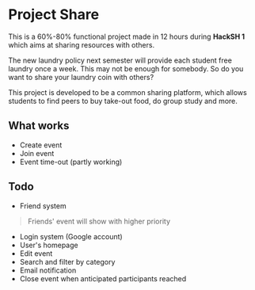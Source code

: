 Project Share
======
This is a 60%-80% functional project made in 12 hours during **HackSH 1** which aims at sharing resources with others.

The new laundry policy next semester will provide each student free laundry once a week. This may not be enough for somebody. So do you want to share your laundry coin with others?

This project is developed to be a common sharing platform, which allows students to find peers to buy take-out food, do group study and more.

What works
----
* Create event
* Join event
* Event time-out (partly working)

Todo
----
* Friend system
> Friends' event will show with higher priority

* Login system (Google account)
* User's homepage
* Edit event
* Search and filter by category
* Email notification
* Close event when anticipated participants reached
